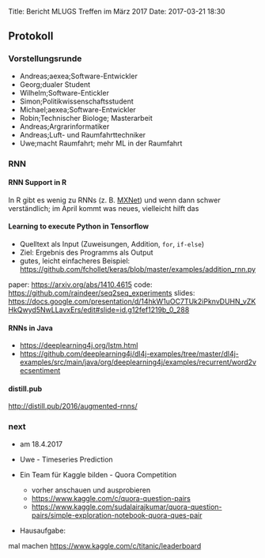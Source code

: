 Title: Bericht MLUGS Treffen im März 2017
Date: 2017-03-21 18:30

## Protokoll

### Vorstellungsrunde

- Andreas;aexea;Software-Entwickler
- Georg;dualer Student
- Wilhelm;Software-Entickler
- Simon;Politikwissenschaftsstudent
- Michael;aexea;Software-Entwickler
- Robin;Technischer Biologe; Masterarbeit
- Andreas;Argrarinformatiker
- Andreas;Luft- und Raumfahrttechniker
- Uwe;macht Raumfahrt; mehr ML in der Raumfahrt


### RNN

#### RNN Support in R

In R gibt es wenig zu RNNs (z. B. [MXNet](http://mxnet.io/)) und wenn dann schwer verständlich; im April kommt was neues, vielleicht hilft das


#### Learning to execute Python in Tensorflow

- Quelltext als Input (Zuweisungen, Addition, `for`, `if-else`)
- Ziel: Ergebnis des Programms als Output
- gutes, leicht einfacheres Beispiel: https://github.com/fchollet/keras/blob/master/examples/addition_rnn.py

paper: https://arxiv.org/abs/1410.4615
code: https://github.com/raindeer/seq2seq_experiments
slides: https://docs.google.com/presentation/d/14hkW1uOC7TUk2iPknvDUHN_vZKHkQwyd5NwLLavxErs/edit#slide=id.g12fef1219b_0_288


#### RNNs in Java

- https://deeplearning4j.org/lstm.html
- https://github.com/deeplearning4j/dl4j-examples/tree/master/dl4j-examples/src/main/java/org/deeplearning4j/examples/recurrent/word2vecsentiment


#### distill.pub

http://distill.pub/2016/augmented-rnns/


### next

* am 18.4.2017
* Uwe - Timeseries Prediction
* Ein Team für Kaggle bilden - Quora Competition

  - vorher anschauen und ausprobieren
  - https://www.kaggle.com/c/quora-question-pairs
  - https://www.kaggle.com/sudalairajkumar/quora-question-pairs/simple-exploration-notebook-quora-ques-pair

* Hausaufgabe:

mal machen https://www.kaggle.com/c/titanic/leaderboard



